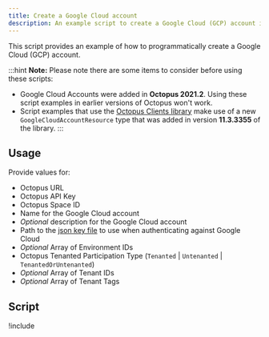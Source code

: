 ```yaml
---
title: Create a Google Cloud account
description: An example script to create a Google Cloud (GCP) account in Octopus.
---
```


This script provides an example of how to programmatically create a Google Cloud (GCP) account.

:::hint
**Note:**
Please note there are some items to consider before using these scripts:
- Google Cloud Accounts were added in **Octopus 2021.2**. Using these script examples in earlier versions of Octopus won't work.
- Script examples that use the [Octopus Clients library](https://github.com/OctopusDeploy/OctopusClients) make use of a new `GoogleCloudAccountResource` type that was added in version **11.3.3355** of the library.
:::

## Usage

Provide values for:

- Octopus URL
- Octopus API Key
- Octopus Space ID
- Name for the Google Cloud account
- *Optional* description for the Google Cloud account
- Path to the [json key file](https://g.octopushq.com/GoogleCloudServiceAccountKey) to use when authenticating against Google Cloud
- *Optional* Array of Environment IDs
- Octopus Tenanted Participation Type (`Tenanted` | `Untenanted` | `TenantedOrUntenanted`)
- *Optional* Array of Tenant IDs
- *Optional* Array of Tenant Tags

## Script

!include <create-google-cloud-account-scripts>